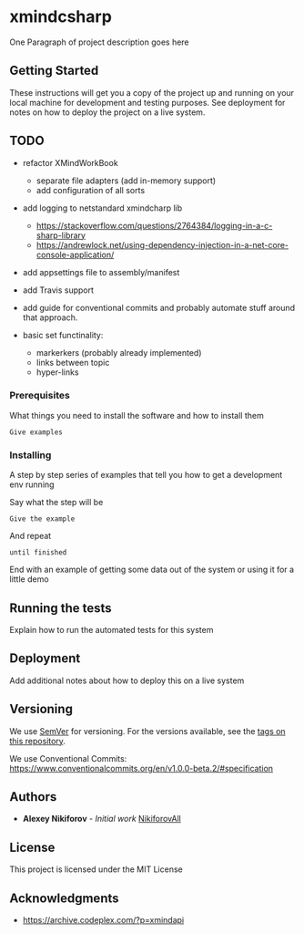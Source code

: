 # xmindcsharp

One Paragraph of project description goes here

## Getting Started

These instructions will get you a copy of the project up and running on your local machine for development and testing purposes. See deployment for notes on how to deploy the project on a live system.

## TODO
* refactor XMindWorkBook
    * separate file adapters (add in-memory support)
    * add configuration of all sorts
* add logging to netstandard xmindcharp lib
    * https://stackoverflow.com/questions/2764384/logging-in-a-c-sharp-library
    * https://andrewlock.net/using-dependency-injection-in-a-net-core-console-application/
* add appsettings file to assembly/manifest

* add Travis support
* add guide for conventional commits and probably automate stuff around that approach.
* basic set functinality:
    * markerkers (probably already implemented)
    * links between topic
    * hyper-links

### Prerequisites

What things you need to install the software and how to install them

```
Give examples
```

### Installing

A step by step series of examples that tell you how to get a development env running

Say what the step will be

```
Give the example
```

And repeat

```
until finished
```

End with an example of getting some data out of the system or using it for a little demo

## Running the tests

Explain how to run the automated tests for this system

## Deployment

Add additional notes about how to deploy this on a live system


## Versioning

We use [SemVer](http://semver.org/) for versioning. For the versions available, see the [tags on this repository](https://github.com/your/project/tags). 

We use Conventional Commits: https://www.conventionalcommits.org/en/v1.0.0-beta.2/#specification
## Authors

* **Alexey Nikiforov** - *Initial work*  [NikiforovAll](https://github.com/NikiforovAll)

## License

This project is licensed under the MIT License
## Acknowledgments

* https://archive.codeplex.com/?p=xmindapi
